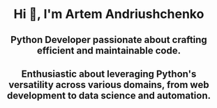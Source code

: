 <h1 align="center">Hi 👋, I'm Artem Andriushchenko </h1>
<h2 align="center">Python Developer passionate about crafting efficient and maintainable code.</h2>
<h2 align="center">Enthusiastic about leveraging Python's versatility across various domains, from web development to data science and automation.</h2>
